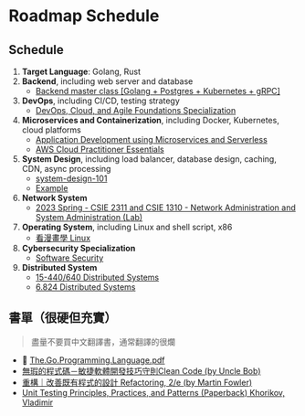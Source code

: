 # Roadmap Schedule

## Schedule
1. **Target Language**: Golang, Rust
3. **Backend**, including web server and database
    - [Backend master class [Golang + Postgres + Kubernetes + gRPC]](https://www.youtube.com/playlist?list=PLy_6D98if3ULEtXtNSY_2qN21VCKgoQAE)
5. **DevOps**, including CI/CD, testing strategy
    - [DevOps, Cloud, and Agile Foundations Specialization](https://www.coursera.org/specializations/devops-cloud-and-agile-foundations?trk_ref=articleProductCard)
7. **Microservices and Containerization**, including Docker, Kubernetes, cloud platforms
    - [Application Development using Microservices and Serverless](https://www.coursera.org/learn/applications-development-microservices-serverless-openshift)
    - [AWS Cloud Practitioner Essentials](https://www.coursera.org/learn/aws-cloud-practitioner-essentials)
9. **System Design**, including load balancer, database design, caching, CDN, async processing
    - [system-design-101](https://github.com/ByteByteGoHq/system-design-101)
    - [Example](https://github.com/armankhondker/best-system-design-resources)
11. **Network System**
    - [2023 Spring - CSIE 2311 and CSIE 1310 - Network Administration and System Administration (Lab)](https://www.csie.ntu.edu.tw/~hsinmu/site/courses/23springnasa)
12. **Operating System**, including Linux and shell script, x86
    - [看漫畫學 Linux](https://hackmd.io/@sysprog/linux-comic)
14. **Cybersecurity Specialization**
    - [Software Security](https://www.coursera.org/learn/software-security)
15. **Distributed System**
    - [15-440/640 Distributed Systems](https://www.andrew.cmu.edu/course/15-440/)
    - [6.824 Distributed Systems](https://learncs.me/mit/6.824)

## 書單（很硬但充實）

> 盡量不要買中文翻譯書，通常翻譯的很爛

- 💯 [The.Go.Programming.Language.pdf](https://github.com/neo-liang-sap/book/blob/master/Go/The.Go.Programming.Language.pdf)
- [無瑕的程式碼－敏捷軟體開發技巧守則Clean Code (by Uncle Bob)](https://www.tenlong.com.tw/products/9789862017050)
- [重構｜改善既有程式的設計 Refactoring, 2/e (by Martin Fowler)](https://www.tenlong.com.tw/products/9789865021832)
- [Unit Testing Principles, Practices, and Patterns (Paperback) Khorikov, Vladimir](https://www.tenlong.com.tw/products/9781617296277?list_name=srh)
